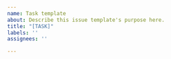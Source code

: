```yaml
---
name: Task template
about: Describe this issue template's purpose here.
title: "[TASK]"
labels: ''
assignees: ''

---
```



